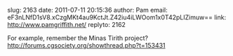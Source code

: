 slug:    2163
date:    2011-07-11 20:15:36
author:  Pam
email:   eF3nLNfD1sV8.xCzgMKt4au9KctJt.Z42iu4iLWOom1x0T42pLIZimuw==
link:     http://www.pamgriffith.net/
replyto: 2162

For example, remember the Minas Tirith project?
<a href="http://forums.cgsociety.org/showthread.php?t=153431">http://forums.cgsociety.org/showthread.php?t=153431</a>
